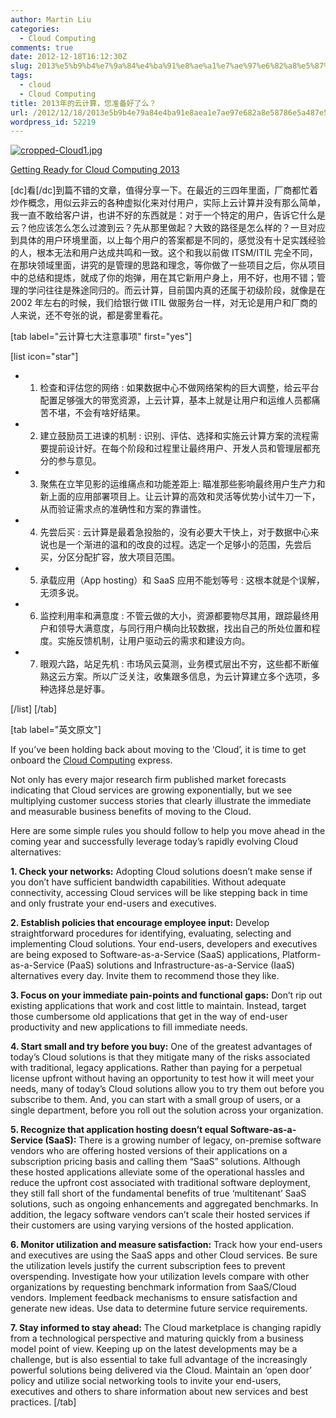 ```yaml
---
author: Martin Liu
categories:
  - Cloud Computing
comments: true
date: 2012-12-18T16:12:30Z
slug: 2013%e5%b9%b4%e7%9a%84%e4%ba%91%e8%ae%a1%e7%ae%97%e6%82%a8%e5%87%86%e5%a4%87%e5%a5%bd%e4%ba%86%e4%b9%88
tags:
  - cloud
  - Cloud Computing
title: 2013年的云计算，您准备好了么？
url: /2012/12/18/2013e5b9b4e79a84e4ba91e8aea1e7ae97e682a8e58786e5a487e5a5bde4ba86e4b988/
wordpress_id: 52219
---
```


[![cropped-Cloud1.jpg](http://7bv9gn.com1.z0.glb.clouddn.com/wp-content/uploads/2012/06/cropped-Cloud1-300x60.jpg)](http://7bv9gn.com1.z0.glb.clouddn.com/wp-content/uploads/2012/06/cropped-Cloud1.jpg)

[Getting Ready for Cloud Computing 2013](http://www.datamation.com/cloud-computing/getting-ready-for-cloud-computing-2013.html)

[dc]看[/dc]到篇不错的文章，值得分享一下。在最近的三四年里面，厂商都忙着炒作概念，用似云非云的各种虚拟化来对付用户，实际上云计算并没有那么简单，我一直不敢给客户讲，也讲不好的东西就是：对于一个特定的用户，告诉它什么是云？他应该怎么怎么过渡到云？先从那里做起？大致的路径是怎么样的？一旦对应到具体的用户环境里面，以上每个用户的答案都是不同的，感觉没有十足实践经验的人，根本无法和用户达成共鸣和一致。这个和我以前做 ITSM/ITIL 完全不同，在那块领域里面，讲究的是管理的思路和理念，等你做了一些项目之后，你从项目中的总结和提炼，就成了你的炮弹，用在其它新用户身上，用不好，也用不错；管理的学问往往是殊途同归的。而云计算，目前国内真的还属于初级阶段，就像是在 2002 年左右的时候，我们给银行做 ITIL 做服务台一样，对无论是用户和厂商的人来说，还不夸张的说，都是雾里看花。

[tab label="云计算七大注意事项" first="yes"]

[list icon="star"]

- 1. 检查和评估您的网络 : 如果数据中心不做网络架构的巨大调整，给云平台配置足够强大的带宽资源，上云计算，基本上就是让用户和运维人员都痛苦不堪，不会有啥好结果。
- 2. 建立鼓励员工进谏的机制 : 识别、评估、选择和实施云计算方案的流程需要提前设计好。在每个阶段和过程里让最终用户、开发人员和管理层都充分的参与意见。
- 3. 聚焦在立竿见影的运维痛点和功能差距上: 瞄准那些影响最终用户生产力和新上面的应用部署项目上。让云计算的高效和灵活等优势小试牛刀一下，从而验证需求点的准确性和方案的靠谱性。
- 4. 先尝后买 : 云计算是最着急投胎的，没有必要大干快上，对于数据中心来说也是一个渐进的温和的改良的过程。选定一个足够小的范围，先尝后买，分区分配扩容，放大项目范围。
- 5. 承载应用（App hosting）和 SaaS 应用不能划等号 : 这根本就是个误解，无须多说。
- 6. 监控利用率和满意度 : 不管云做的大小，资源都要物尽其用，跟踪最终用户和领导大满意度，与同行用户横向比较数据，找出自己的所处位置和程度。实施反馈机制，让用户驱动云的需求和建设方向。
- 7. 眼观六路，站足先机 : 市场风云莫测，业务模式层出不穷，这些都不断催熟这云方案。所以广泛关注，收集跟多信息，为云计算建立多个选项，多种选择总是好事。

[/list]
[/tab]

[tab label="英文原文"]

If you’ve been holding back about moving to the ‘Cloud’, it is time to get onboard the [Cloud Computing](http://www.datamation.com/cloud-computing/) express.

Not only has every major research firm published market forecasts indicating that Cloud services are growing exponentially, but we see multiplying customer success stories that clearly illustrate the immediate and measurable business benefits of moving to the Cloud.

Here are some simple rules you should follow to help you move ahead in the coming year and successfully leverage today’s rapidly evolving Cloud alternatives:

**1. Check your networks:** Adopting Cloud solutions doesn’t make sense if you don’t have sufficient bandwidth capabilities. Without adequate connectivity, accessing Cloud services will be like stepping back in time and only frustrate your end-users and executives.

**2. Establish policies that encourage employee input:** Develop straightforward procedures for identifying, evaluating, selecting and implementing Cloud solutions. Your end-users, developers and executives are being exposed to Software-as-a-Service (SaaS) applications, Platform-as-a-Service (PaaS) solutions and Infrastructure-as-a-Service (IaaS) alternatives every day. Invite them to recommend those they like.

**3. Focus on your immediate pain-points and functional gaps:** Don’t rip out existing applications that work and cost little to maintain. Instead, target those cumbersome old applications that get in the way of end-user productivity and new applications to fill immediate needs.

**4. Start small and try before you buy:** One of the greatest advantages of today’s Cloud solutions is that they mitigate many of the risks associated with traditional, legacy applications. Rather than paying for a perpetual license upfront without having an opportunity to test how it will meet your needs, many of today’s Cloud solutions allow you to try them out before you subscribe to them. And, you can start with a small group of users, or a single department, before you roll out the solution across your organization.

**5. Recognize that application hosting doesn’t equal Software-as-a-Service (SaaS):** There is a growing number of legacy, on-premise software vendors who are offering hosted versions of their applications on a subscription pricing basis and calling them “SaaS” solutions. Although these hosted applications alleviate some of the operational hassles and reduce the upfront cost associated with traditional software deployment, they still fall short of the fundamental benefits of true ‘multitenant’ SaaS solutions, such as ongoing enhancements and aggregated benchmarks. In addition, the legacy software vendors can’t scale their hosted services if their customers are using varying versions of the hosted application.

**6. Monitor utilization and measure satisfaction:** Track how your end-users and executives are using the SaaS apps and other Cloud services. Be sure the utilization levels justify the current subscription fees to prevent overspending. Investigate how your utilization levels compare with other organizations by requesting benchmark information from SaaS/Cloud vendors. Implement feedback mechanisms to ensure satisfaction and generate new ideas. Use data to determine future service requirements.

**7. Stay informed to stay ahead:** The Cloud marketplace is changing rapidly from a technological perspective and maturing quickly from a business model point of view. Keeping up on the latest developments may be a challenge, but is also essential to take full advantage of the increasingly powerful solutions being delivered via the Cloud. Maintain an ‘open door’ policy and utilize social networking tools to invite your end-users, executives and others to share information about new services and best practices.
[/tab]
